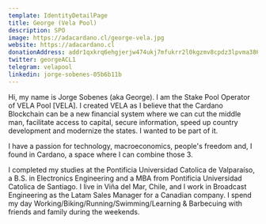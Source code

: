 ```yaml
---
template: IdentityDetailPage
title: George (Vela Pool)
description: SPO
image: https://adacardano.cl/george-vela.jpg
website: https://adacardano.cl
donationAddress: addr1qxkrq6ehgjerjw474ukj7mfukrr2l0kgzmv8cpdz3lpvma386770zmpjhjyuh4jk4cgxwyk2n2ap2959v2upky5ncnxq2ul6j4
twitter: georgeACL1
telegram: velapool
linkedin: jorge-sobenes-05b6b11b
---
```

Hi, my name is Jorge Sobenes (aka George). I am the Stake Pool Operator of VELA Pool [VELA]. I created VELA as I believe that the Cardano Blockchain can be a new financial system where we can cut the middle man, facilitate access to capital, secure information, speed up country development and modernize the states.  I wanted to be part of it.

I have a passion for technology, macroeconomics, people's freedom and, I found in Cardano, a space where I can combine those 3.

I completed my studies at the Pontificia Universidad Catolica de Valparaíso, a B.S. in Electronics Engineering and a MBA from Pontificia Universidad Catolica de Santiago. I live in Viña del Mar, Chile, and I work in Broadcast Engineering as the Latam Sales Manager for a Canadian company. I spend my day Working/Biking/Running/Swimming/Learning & Barbecuing with friends and family during the weekends.
